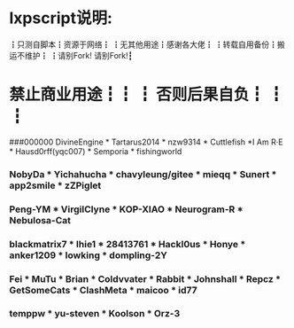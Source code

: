 # lxpscript说明:
┇只测自脚本┇资源于网络┇
┇无其他用途┇感谢各大佬┇
┇转载自用备份┇搬运不维护┇
┇请别Fork!  请别Fork!┇ 
# 禁止商业用途┇┇ ┇  否则后果自负┇ ┇ ┇

###000000 DivineEngine * Tartarus2014 * nzw9314 * Cuttlefish *I Am R·E * Hausd0rff(yqc007) * Semporia * fishingworld

### NobyDa * Yichahucha * chavyleung/gitee * mieqq * Sunert * app2smile * zZPiglet

### Peng-YM * VirgilClyne * KOP-XIAO * Neurogram-R * Nebulosa-Cat

### blackmatrix7 * lhie1 * 28413761 * Hackl0us * Honye * anker1209 * lowking * dompling-2Y

### Fei * MuTu * Brian * Coldvvater * Rabbit * Johnshall * Repcz * GetSomeCats * ClashMeta * maicoo * id77

### temppw * yu-steven * Koolson * Orz-3

